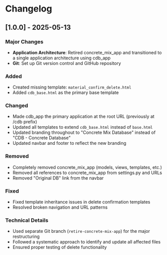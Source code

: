# Changelog

## [1.0.0] - 2025-05-13

### Major Changes
- **Application Architecture**: Retired concrete_mix_app and transitioned to a single application architecture using cdb_app
- **Git**: Set up Git version control and GitHub repository

### Added
- Created missing template: `material_confirm_delete.html`
- Added `cdb_base.html` as the primary base template

### Changed
- Made cdb_app the primary application at the root URL (previously at /cdb prefix)
- Updated all templates to extend `cdb_base.html` instead of `base.html`
- Updated branding throughout to "Concrete Mix Database" instead of "CDB - Concrete Database"
- Updated navbar and footer to reflect the new branding

### Removed
- Completely removed concrete_mix_app (models, views, templates, etc.)
- Removed all references to concrete_mix_app from settings.py and URLs
- Removed "Original DB" link from the navbar

### Fixed
- Fixed template inheritance issues in delete confirmation templates
- Resolved broken navigation and URL patterns

### Technical Details
- Used separate Git branch (`retire-concrete-mix-app`) for the major restructuring
- Followed a systematic approach to identify and update all affected files
- Ensured proper testing of delete functionality
